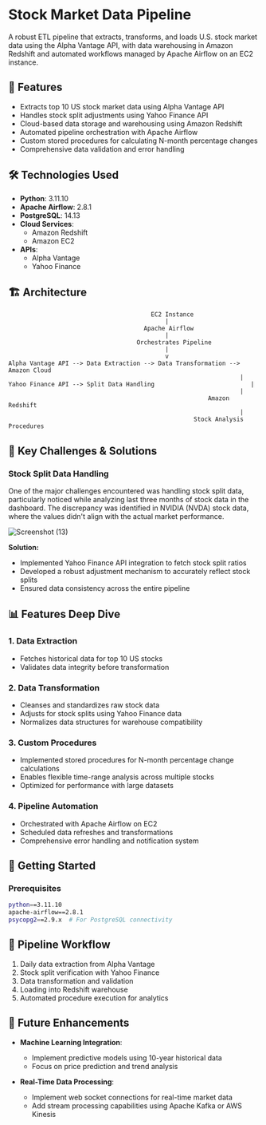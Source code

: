# Stock Market Data Pipeline

A robust ETL pipeline that extracts, transforms, and loads U.S. stock market data using the Alpha Vantage API, with data warehousing in Amazon Redshift and automated workflows managed by Apache Airflow on an EC2 instance.

## 🚀 Features

- Extracts top 10 US stock market data using Alpha Vantage API
- Handles stock split adjustments using Yahoo Finance API
- Cloud-based data storage and warehousing using Amazon Redshift
- Automated pipeline orchestration with Apache Airflow
- Custom stored procedures for calculating N-month percentage changes
- Comprehensive data validation and error handling

## 🛠️ Technologies Used

- **Python**: 3.11.10
- **Apache Airflow**: 2.8.1
- **PostgreSQL**: 14.13
- **Cloud Services**: 
  - Amazon Redshift
  - Amazon EC2
- **APIs**:
  - Alpha Vantage
  - Yahoo Finance

## 🏗️ Architecture

                                            EC2 Instance
                                                |
                                          Apache Airflow
                                                |
                                        Orchestrates Pipeline
                                                |
                                                v
    Alpha Vantage API --> Data Extraction --> Data Transformation --> Amazon Cloud
                                                                     |
    Yahoo Finance API --> Split Data Handling                           |
                                                                     |
                                                            Amazon Redshift
                                                                     |
                                                        Stock Analysis Procedures

## 🔑 Key Challenges & Solutions

### Stock Split Data Handling
One of the major challenges encountered was handling stock split data, particularly noticed while analyzing last three months of stock data in the dashboard. The discrepancy was identified in NVIDIA (NVDA) stock data, where the values didn't align with the actual market performance.

![Screenshot (13)](https://github.com/user-attachments/assets/10775f66-1c72-48e9-9c61-24697e32f573)

**Solution:**
- Implemented Yahoo Finance API integration to fetch stock split ratios
- Developed a robust adjustment mechanism to accurately reflect stock splits
- Ensured data consistency across the entire pipeline

## 📊 Features Deep Dive

### 1. Data Extraction
- Fetches historical data for top 10 US stocks
- Validates data integrity before transformation

### 2. Data Transformation
- Cleanses and standardizes raw stock data
- Adjusts for stock splits using Yahoo Finance data
- Normalizes data structures for warehouse compatibility

### 3. Custom Procedures
- Implemented stored procedures for N-month percentage change calculations
- Enables flexible time-range analysis across multiple stocks
- Optimized for performance with large datasets

### 4. Pipeline Automation
- Orchestrated with Apache Airflow on EC2
- Scheduled data refreshes and transformations
- Comprehensive error handling and notification system

## 🚀 Getting Started

### Prerequisites
```bash
python==3.11.10
apache-airflow==2.8.1
psycopg2==2.9.x  # For PostgreSQL connectivity
```

## 🔄 Pipeline Workflow

1. Daily data extraction from Alpha Vantage
2. Stock split verification with Yahoo Finance
3. Data transformation and validation
4. Loading into Redshift warehouse
5. Automated procedure execution for analytics

## 🚧 Future Enhancements

- **Machine Learning Integration**: 
  - Implement predictive models using 10-year historical data
  - Focus on price prediction and trend analysis

- **Real-Time Data Processing**:
  - Implement web socket connections for real-time market data
  - Add stream processing capabilities using Apache Kafka or AWS Kinesis

